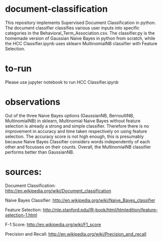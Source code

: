 # document-classification
This repository implements Supervised Document Classification in python. The document classifier classifies various user inputs into specific categories in the Behavioral_Term_Association.csv. The classifier.py is the homemade version of Gaussian Naive Bayes in python from scratch, while the HCC Classifier.ipynb uses sklearn MultinomialNB classifier with Feature Selection.

# to-run
Please use jupyter notebook to run HCC Classifier.ipynb

# observations
Out of the three Naive Bayes options (GaussianNB, BernoulliNB, MultinomialNB) in sklearn, Multinomial Naive Bayes without feature selection is already a strong and simple classifier. Therefore there is no improvement in accuracy and time taken respectively on using feature selection. The accuracy score is not high enough, this is presumably because Naive Bayes Classifier considers words independently of each other and focusses on their counts. Overall, the MultinomialNB classifier performs better than GaussianNB.

# sources:

Document Classification: http://en.wikipedia.org/wiki/Document_classification

Naive Bayes Classifier: http://en.wikipedia.org/wiki/Naive_Bayes_classifier

Feature Selection: http://nlp.stanford.edu/IR-book/html/htmledition/feature-selection-1.html

F-1 Score: http://en.wikipedia.org/wiki/F1_score

Precision and Recall: http://en.wikipedia.org/wiki/Precision_and_recall




